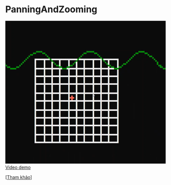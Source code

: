 # PanningAndZooming <br>
![Thumbnail](https://github.com/surfwed/PanningAndZooming/blob/master/Javidx9PanningAndZomming/panningandzooming.png) <br>
[Video demo](https://youtu.be/NnHw1SK6KNU) <br>

[[Tham khảo](https://www.youtube.com/watch?v=ZQ8qtAizis4)]

